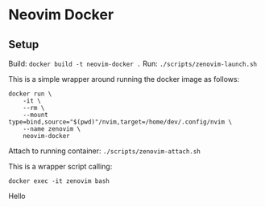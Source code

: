 # Neovim Docker

## Setup

Build: `docker build -t neovim-docker .`
Run: `./scripts/zenovim-launch.sh`

This is a simple wrapper around running the docker image as follows:

```shell
docker run \
    -it \
    --rm \
    --mount type=bind,source="$(pwd)"/nvim,target=/home/dev/.config/nvim \
    --name zenovim \
    neovim-docker
```

Attach to running container: `./scripts/zenovim-attach.sh`

This is a wrapper script calling:

`docker exec -it zenovim bash`


Hello
